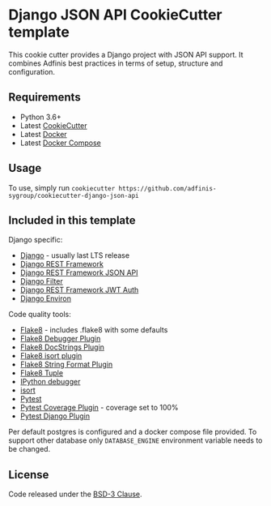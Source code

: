 Django JSON API CookieCutter template
=====================================

This cookie cutter provides a Django project with JSON API support. It combines Adfinis best practices in terms of setup, structure and configuration.

Requirements
------------
- Python 3.6+
- Latest [CookieCutter](http://cookiecutter.readthedocs.org/en/latest/)
- Latest [Docker](https://docs.docker.com/)
- Latest [Docker Compose](https://docs.docker.com/compose/)

Usage
-----

To use, simply run
`cookiecutter https://github.com/adfinis-sygroup/cookiecutter-django-json-api`

Included in this template
-------------------------

Django specific:

- [Django](https://www.djangoproject.com/) - usually last LTS release
- [Django REST Framework](http://www.django-rest-framework.org/)
- [Django REST Framework JSON API](https://github.com/django-json-api/django-rest-framework-json-api)
- [Django Filter](https://django-filter.readthedocs.org/en/latest/)
- [Django REST Framework JWT Auth](https://getblimp.github.io/django-rest-framework-jwt/)
- [Django Environ](https://github.com/joke2k/django-environ)


Code quality tools:

- [Flake8](http://flake8.pycqa.org/en/latest/) - includes .flake8 with some defaults
- [Flake8 Debugger Plugin](https://github.com/jbkahn/flake8-debugger)
- [Flake8 DocStrings Plugin](https://gitlab.com/pycqa/flake8-docstrings)
- [Flake8 isort plugin](https://github.com/gforcada/flake8-isort)
- [Flake8 String Format Plugin](https://github.com/xZise/flake8-string-format)
- [Flake8 Tuple](https://github.com/ar4s/flake8_tuple)
- [IPython debugger](https://github.com/gotcha/ipdb)
- [isort](https://pypi.python.org/pypi/isort)
- [Pytest](https://docs.pytest.org/en/latest/)
- [Pytest Coverage Plugin](https://github.com/pytest-dev/pytest-cov) - coverage set to 100%
- [Pytest Django Plugin](https://pytest-django.readthedocs.io/en/latest/)


Per default postgres is configured and a docker compose file provided. To support other database only
`DATABASE_ENGINE` environment variable needs to be changed.

License
-------

Code released under the [BSD-3 Clause](LICENSE).

